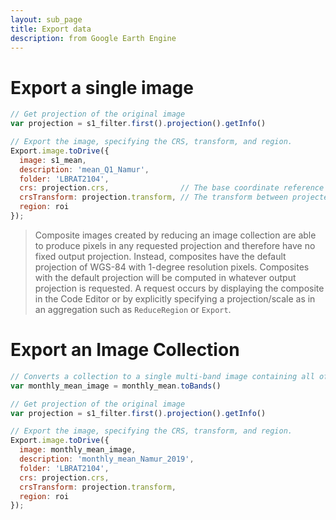 ```yaml
---
layout: sub_page
title: Export data
description: from Google Earth Engine
---
```



# Export a single image

```js
// Get projection of the original image
var projection = s1_filter.first().projection().getInfo()

// Export the image, specifying the CRS, transform, and region.
Export.image.toDrive({
  image: s1_mean,
  description: 'mean_Q1_Namur',
  folder: 'LBRAT2104',
  crs: projection.crs,                // The base coordinate reference system of this projection (e.g. 'EPSG:4326')
  crsTransform: projection.transform, // The transform between projected coordinates and the base coordinate system
  region: roi
});
```

> Composite images created by reducing an image collection are able to produce pixels in any requested projection and therefore have no fixed output projection. Instead, composites have the default projection of WGS-84 with 1-degree resolution pixels. Composites with the default projection will be computed in whatever output projection is requested. A request occurs by displaying the composite in the Code Editor or by explicitly specifying a projection/scale as in an aggregation such as `ReduceRegion` or `Export`.


# Export an Image Collection


```js
// Converts a collection to a single multi-band image containing all of the bands of every image in the collection.
var monthly_mean_image = monthly_mean.toBands()
```

```js
// Get projection of the original image
var projection = s1_filter.first().projection().getInfo()

// Export the image, specifying the CRS, transform, and region.
Export.image.toDrive({
  image: monthly_mean_image,
  description: 'monthly_mean_Namur_2019',
  folder: 'LBRAT2104',
  crs: projection.crs,
  crsTransform: projection.transform,
  region: roi
});
```